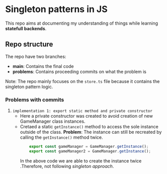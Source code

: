 # Singleton patterns in JS

This repo aims at documenting my understanding of things while learning **statefull backends**.

## Repo structure

The repo have two branches:

-   **main**: Contains the final code
-   **problems**: Contains proceeding commits on what the problem is

Note: The repo mainly focuses on the `store.ts` file because it contains the singleton pattern logic.

### Problems with commits
1. `implementation 1: export static method and private constructor`
    - Here a private constructor was created to avoid creation of new GameManager class instances.
    - Cretaed a static `getInstance()` method to access the sole instance outside of the class.
    **Problem**: The instance can still be recreated by calling the `getInstance()` method twice.
        ```ts
            export const gameManager = GameManager.getInstance();
            export const gameManager2 = GameManager.getInstance();
        ``` 
        In the above code we are able to create the instance twice .Therefore, not following *singleton approach*.
    